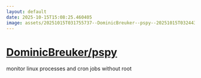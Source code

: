 ```yaml
---
layout: default
date: 2025-10-15T15:08:25.460405
image: assets/20251015T031755737--DominicBreuker--pspy--20251015T032443399--cropped.png
---
```


# [DominicBreuker/pspy](https://github.com/DominicBreuker/pspy)

monitor linux processes and cron jobs without root
